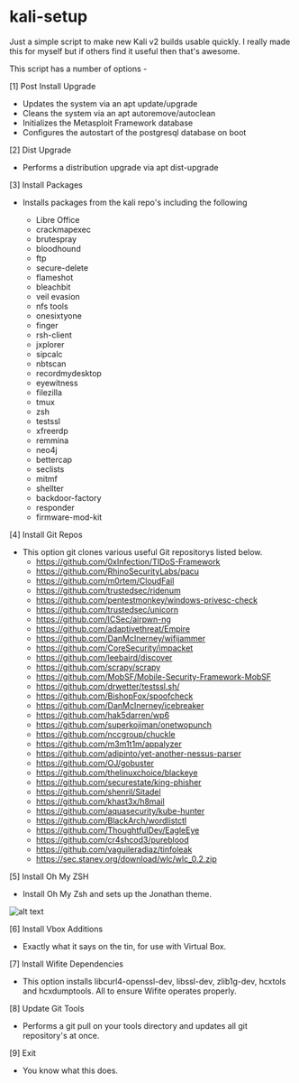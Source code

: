 # kali-setup

Just a simple script to make new Kali v2 builds usable quickly. I really made this for myself but if others find it useful then that's awesome.

This script has a number of options -

[1] Post Install Upgrade

* Updates the system via an apt update/upgrade
* Cleans the system via an apt autoremove/autoclean
* Initializes the Metasploit Framework database
* Configures the autostart of the postgresql database on boot

[2] Dist Upgrade

* Performs a distribution upgrade via apt dist-upgrade

[3] Install Packages

* Installs packages from the kali repo's including the following

	* Libre Office
	* crackmapexec
	* brutespray
	* bloodhound
	* ftp
	* secure-delete
	* flameshot
	* bleachbit
	* veil evasion
	* nfs tools
	* onesixtyone
	* finger
	* rsh-client
	* jxplorer
	* sipcalc
	* nbtscan
	* recordmydesktop
	* eyewitness
	* filezilla
	* tmux
	* zsh
	* testssl
	* xfreerdp
	* remmina
	* neo4j
	* bettercap
	* seclists
	* mitmf
	* shellter
	* backdoor-factory
	* responder
	* firmware-mod-kit

[4] Install Git Repos

* This option git clones various useful Git repositorys listed below.
	* https://github.com/0xInfection/TIDoS-Framework
	* https://github.com/RhinoSecurityLabs/pacu
	* https://github.com/m0rtem/CloudFail
	* https://github.com/trustedsec/ridenum
	* https://github.com/pentestmonkey/windows-privesc-check
	* https://github.com/trustedsec/unicorn
	* https://github.com/ICSec/airpwn-ng
	* https://github.com/adaptivethreat/Empire
	* https://github.com/DanMcInerney/wifijammer
	* https://github.com/CoreSecurity/impacket
	* https://github.com/leebaird/discover
	* https://github.com/scrapy/scrapy
	* https://github.com/MobSF/Mobile-Security-Framework-MobSF
	* https://github.com/drwetter/testssl.sh/
	* https://github.com/BishopFox/spoofcheck
	* https://github.com/DanMcInerney/icebreaker
	* https://github.com/hak5darren/wp6
	* https://github.com/superkojiman/onetwopunch
	* https://github.com/nccgroup/chuckle
	* https://github.com/m3m1t1m/appalyzer
	* https://github.com/adipinto/yet-another-nessus-parser
	* https://github.com/OJ/gobuster
	* https://github.com/thelinuxchoice/blackeye
	* https://github.com/securestate/king-phisher
	* https://github.com/shenril/Sitadel
	* https://github.com/khast3x/h8mail
	* https://github.com/aquasecurity/kube-hunter
	* https://github.com/BlackArch/wordlistctl
	* https://github.com/ThoughtfulDev/EagleEye
	* https://github.com/cr4shcod3/pureblood
	* https://github.com/vaguileradiaz/tinfoleak
	* https://sec.stanev.org/download/wlc/wlc_0.2.zip
	

[5] Install Oh My ZSH

* Install Oh My Zsh and sets up the Jonathan theme.

![alt text](https://zshthem.es/img/screenshots/jonathan.png)

[6] Install Vbox Additions

* Exactly what it says on the tin, for use with Virtual Box.

[7] Install Wifite Dependencies

* This option installs libcurl4-openssl-dev, libssl-dev, zlib1g-dev, hcxtols and hcxdumptools. All to ensure Wifite operates properly.

[8] Update Git Tools

* Performs a git pull on your tools directory and updates all git repository's at once.

[9] Exit

* You know what this does.

